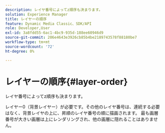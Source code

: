 ```yaml
---
description: レイヤ番号によってz順序も決まります。
solution: Experience Manager
title: レイヤーの順序
feature: Dynamic Media Classic、SDK/API
role: Developer,User
exl-id: 3a8fdd55-6ac1-4bc9-935d-188ee60946d9
source-git-commit: 206e4643e3926cb85b4be2189743578f88180be7
workflow-type: tm+mt
source-wordcount: '72'
ht-degree: 0%

---
```


# レイヤーの順序{#layer-order}

レイヤ番号によってz順序も決まります。

レイヤー0（背景レイヤー）が必要です。その他のレイヤ番号は、連続する必要はなく、背景レイヤの上に、昇順のレイヤ番号の順に描画されます。 最も画層番号が大きい画層は上にレンダリングされ、他の画層に隠れることはありません。
